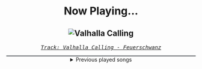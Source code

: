 <div align="center"> 
<h1>Now Playing...</h1>

![Valhalla Calling](https://i.scdn.co/image/ab67616d00001e02a7acbe4a2cd96cbfa0a676e4)
--
_<samp><a href="https://open.spotify.com/track/5W6SkYPOEFUgFu8unBYTrf">Track: Valhalla Calling - Feuerschwanz</a></samp>_

<div style="border: 1px #4B5054 solid"></div>
<details>
  <summary>
    Previous played songs
  </summary>
  <table>
    <thead>
      <tr>
        <th>
          Artist
        </th>
        <th>
          Song
        </th>
        <th>
          Link
        </th>
      </tr>
    </thead>
    <tbody>
      <tr><td>Feuerschwanz</td><td>Valhalla Calling</td><td><a href="https://open.spotify.com/track/5W6SkYPOEFUgFu8unBYTrf">https://open.spotify.com/track/5W6SkYPOEFUgFu8unBYTrf</a></td></tr><tr><td>Feuerschwanz</td><td>Valhalla Calling</td><td><a href="https://open.spotify.com/track/5W6SkYPOEFUgFu8unBYTrf">https://open.spotify.com/track/5W6SkYPOEFUgFu8unBYTrf</a></td></tr><tr><td>Feuerschwanz</td><td>Valhalla Calling</td><td><a href="https://open.spotify.com/track/5W6SkYPOEFUgFu8unBYTrf">https://open.spotify.com/track/5W6SkYPOEFUgFu8unBYTrf</a></td></tr><tr><td>Feuerschwanz</td><td>Valhalla Calling</td><td><a href="https://open.spotify.com/track/5W6SkYPOEFUgFu8unBYTrf">https://open.spotify.com/track/5W6SkYPOEFUgFu8unBYTrf</a></td></tr><tr><td>Feuerschwanz</td><td>Valhalla Calling</td><td><a href="https://open.spotify.com/track/5W6SkYPOEFUgFu8unBYTrf">https://open.spotify.com/track/5W6SkYPOEFUgFu8unBYTrf</a></td></tr><tr><td>Orbit Culture</td><td>Alienated</td><td><a href="https://open.spotify.com/track/2XYiG3Hk8npxB78QbN5gqA">https://open.spotify.com/track/2XYiG3Hk8npxB78QbN5gqA</a></td></tr><tr><td>Orbit Culture</td><td>Descending</td><td><a href="https://open.spotify.com/track/4ElZHNhEnE8lFB7JJPKZof">https://open.spotify.com/track/4ElZHNhEnE8lFB7JJPKZof</a></td></tr><tr><td>Die Fantastischen Vier</td><td>Mein Schwert</td><td><a href="https://open.spotify.com/track/5IG9jVdCKmulyMtbYgDpHi">https://open.spotify.com/track/5IG9jVdCKmulyMtbYgDpHi</a></td></tr><tr><td>Breaking Benjamin</td><td>Here We Are</td><td><a href="https://open.spotify.com/track/7Bncv4ahH3qUJydCBzSwao">https://open.spotify.com/track/7Bncv4ahH3qUJydCBzSwao</a></td></tr><tr><td>Breaking Benjamin</td><td>So Cold - Remix</td><td><a href="https://open.spotify.com/track/4BJyt25nburVwbnESDeIc7">https://open.spotify.com/track/4BJyt25nburVwbnESDeIc7</a></td></tr><tr><td>Breaking Benjamin</td><td>Defeated</td><td><a href="https://open.spotify.com/track/500XjFuAZEBODSL6boVKbx">https://open.spotify.com/track/500XjFuAZEBODSL6boVKbx</a></td></tr><tr><td>Breaking Benjamin</td><td>Save Yourself</td><td><a href="https://open.spotify.com/track/2q1KVUPMs9unSAKHFAaQFg">https://open.spotify.com/track/2q1KVUPMs9unSAKHFAaQFg</a></td></tr><tr><td>Breaking Benjamin</td><td>Tourniquet</td><td><a href="https://open.spotify.com/track/5xgXG5BfCNO6KJrQOHKprg">https://open.spotify.com/track/5xgXG5BfCNO6KJrQOHKprg</a></td></tr><tr><td>Breaking Benjamin</td><td>Hopeless</td><td><a href="https://open.spotify.com/track/2c2UTSuyPbEmxWyTOMwjON">https://open.spotify.com/track/2c2UTSuyPbEmxWyTOMwjON</a></td></tr><tr><td>Breaking Benjamin</td><td>Hopeless</td><td><a href="https://open.spotify.com/track/2c2UTSuyPbEmxWyTOMwjON">https://open.spotify.com/track/2c2UTSuyPbEmxWyTOMwjON</a></td></tr><tr><td>Breaking Benjamin</td><td>Blood</td><td><a href="https://open.spotify.com/track/7gQ7DfSSc3b8e4cHtFnDxu">https://open.spotify.com/track/7gQ7DfSSc3b8e4cHtFnDxu</a></td></tr><tr><td>In This Moment</td><td>GODMODE</td><td><a href="https://open.spotify.com/track/6sGQs90yO4oM55a9y8Xav5">https://open.spotify.com/track/6sGQs90yO4oM55a9y8Xav5</a></td></tr><tr><td>Orbit Culture</td><td>Svartport</td><td><a href="https://open.spotify.com/track/6eNJQW8EAzuVh3ykFPsnwi">https://open.spotify.com/track/6eNJQW8EAzuVh3ykFPsnwi</a></td></tr><tr><td>Sabaton</td><td>Seven Pillars of Wisdom</td><td><a href="https://open.spotify.com/track/6kiASFX63DwJ7grwKG2HUX">https://open.spotify.com/track/6kiASFX63DwJ7grwKG2HUX</a></td></tr><tr><td>In Flames</td><td>Bleeding Out</td><td><a href="https://open.spotify.com/track/7EELaTWI71HMpGRRIutao9">https://open.spotify.com/track/7EELaTWI71HMpGRRIutao9</a></td></tr>
    </tbody>
  </table>
</details>

</div>
